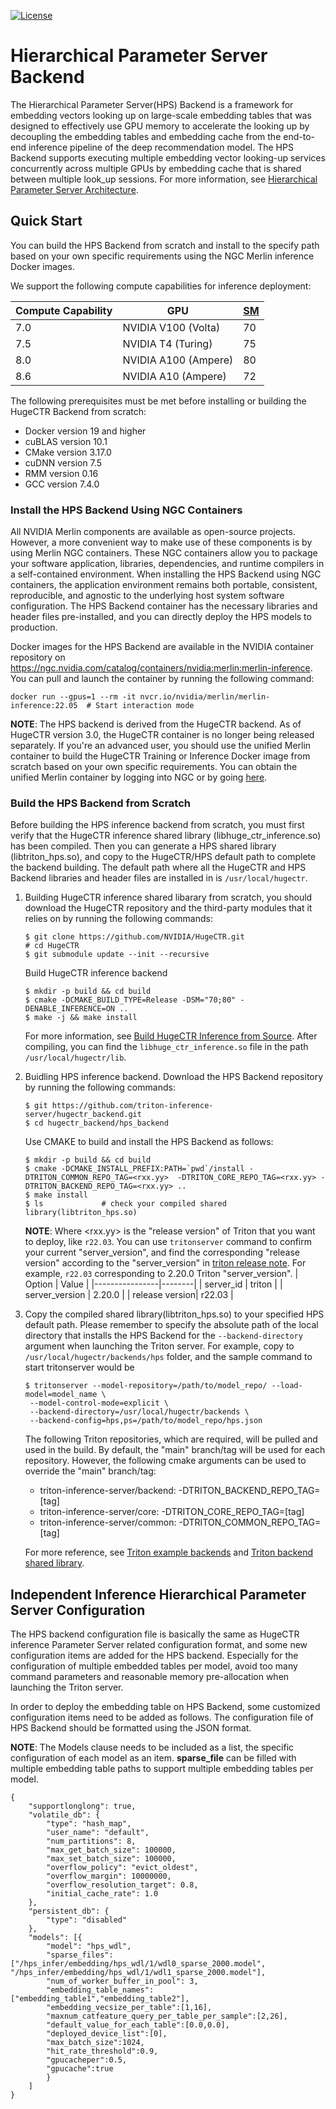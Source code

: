 <!--
# Copyright (c) 2020, NVIDIA CORPORATION. All rights reserved.
#
# Redistribution and use in source and binary forms, with or without
# modification, are permitted provided that the following conditions
# are met:
#  * Redistributions of source code must retain the above copyright
#    notice, this list of conditions and the following disclaimer.
#  * Redistributions in binary form must reproduce the above copyright
#    notice, this list of conditions and the following disclaimer in the
#    documentation and/or other materials provided with the distribution.
#  * Neither the name of NVIDIA CORPORATION nor the names of its
#    contributors may be used to endorse or promote products derived
#    from this software without specific prior written permission.
#
# THIS SOFTWARE IS PROVIDED BY THE COPYRIGHT HOLDERS ``AS IS'' AND ANY
# EXPRESS OR IMPLIED WARRANTIES, INCLUDING, BUT NOT LIMITED TO, THE
# IMPLIED WARRANTIES OF MERCHANTABILITY AND FITNESS FOR A PARTICULAR
# PURPOSE ARE DISCLAIMED.  IN NO EVENT SHALL THE COPYRIGHT OWNER OR
# CONTRIBUTORS BE LIABLE FOR ANY DIRECT, INDIRECT, INCIDENTAL, SPECIAL,
# EXEMPLARY, OR CONSEQUENTIAL DAMAGES (INCLUDING, BUT NOT LIMITED TO,
# PROCUREMENT OF SUBSTITUTE GOODS OR SERVICES; LOSS OF USE, DATA, OR
# PROFITS; OR BUSINESS INTERRUPTION) HOWEVER CAUSED AND ON ANY THEORY
# OF LIABILITY, WHETHER IN CONTRACT, STRICT LIABILITY, OR TORT
# (INCLUDING NEGLIGENCE OR OTHERWISE) ARISING IN ANY WAY OUT OF THE USE
# OF THIS SOFTWARE, EVEN IF ADVISED OF THE POSSIBILITY OF SUCH DAMAGE.
-->

[![License](https://img.shields.io/badge/License-BSD3-lightgrey.svg)](https://opensource.org/licenses/BSD-3-Clause)

# Hierarchical Parameter Server Backend
The Hierarchical Parameter Server(HPS) Backend is a framework for embedding vectors looking up on large-scale embedding tables that was designed to effectively use GPU memory to accelerate the looking up by decoupling the embedding tables and embedding cache from the end-to-end inference pipeline of the deep recommendation model. The HPS Backend supports  executing multiple embedding vector looking-up services concurrently across multiple GPUs by embedding cache that is shared between multiple look_up sessions. For more information, see [Hierarchical Parameter Server Architecture](docs/architecture.md#hugectr-inference-framework).  

## Quick Start
You can build the HPS Backend from scratch and install to the specify path based on your own specific requirements using the NGC Merlin inference Docker images.

We support the following compute capabilities for inference deployment:

| Compute Capability | GPU                  | [SM](#building-hugectr-from-scratch) |
|--------------------|----------------------|----|
| 7.0                | NVIDIA V100 (Volta)  | 70 |
| 7.5                | NVIDIA T4 (Turing)   | 75 |
| 8.0                | NVIDIA A100 (Ampere) | 80 |
| 8.6                | NVIDIA A10 (Ampere)  | 72 |

The following prerequisites must be met before installing or building the HugeCTR Backend from scratch:
* Docker version 19 and higher
* cuBLAS version 10.1
* CMake version 3.17.0
* cuDNN version 7.5
* RMM version 0.16
* GCC version 7.4.0

### Install the HPS Backend Using NGC Containers
All NVIDIA Merlin components are available as open-source projects. However, a more convenient way to make use of these components is by using Merlin NGC containers. These NGC containers allow you to package your software application, libraries, dependencies, and runtime compilers in a self-contained environment. When installing the HPS Backend using NGC containers, the application environment remains both portable, consistent, reproducible, and agnostic to the underlying host system software configuration. The HPS Backend container has the necessary libraries and header files pre-installed, and you can directly deploy the HPS models to production.

Docker images for the HPS Backend are available in the NVIDIA container repository on https://ngc.nvidia.com/catalog/containers/nvidia:merlin:merlin-inference. You can pull and launch the container by running the following command:
```
docker run --gpus=1 --rm -it nvcr.io/nvidia/merlin/merlin-inference:22.05  # Start interaction mode  
```

**NOTE**: The HPS backend is derived from the HugeCTR backend. As of HugeCTR version 3.0, the HugeCTR container is no longer being released separately. If you're an advanced user, you should use the unified Merlin container to build the HugeCTR Training or Inference Docker image from scratch based on your own specific requirements. You can obtain the unified Merlin container by logging into NGC or by going [here](https://github.com/NVIDIA-Merlin/Merlin/blob/main/docker/inference/dockerfile.ctr). 

### Build the HPS Backend from Scratch
Before building the HPS inference backend from scratch, you must first verify that the HugeCTR inference shared library (libhuge_ctr_inference.so) has been compiled. Then you can generate a HPS shared library (libtriton_hps.so), and copy to the HugeCTR/HPS default path to complete the backend building. The default path where all the HugeCTR and HPS Backend libraries and header files are installed in is `/usr/local/hugectr`. 

1. Building HugeCTR inference shared libarary from scratch, you should download the HugeCTR repository and the third-party modules that it relies on by running the following commands:
    ```
    $ git clone https://github.com/NVIDIA/HugeCTR.git
    # cd HugeCTR
    $ git submodule update --init --recursive
    ```
    Build HugeCTR inference backend
    ```
    $ mkdir -p build && cd build
    $ cmake -DCMAKE_BUILD_TYPE=Release -DSM="70;80" -DENABLE_INFERENCE=ON ..
    $ make -j && make install
    ```
    For more information, see [Build HugeCTR Inference from Source](https://nvidia-merlin.github.io/HugeCTR/master/hugectr_contributor_guide.html#build-hugectr-inference-container-from-source).
    After compiling, you can find the `libhuge_ctr_inference.so` file in the path `/usr/local/hugectr/lib`.

2. Buidling HPS inference backend. Download the HPS Backend repository by running the following commands:
   ```
   $ git https://github.com/triton-inference-server/hugectr_backend.git
   $ cd hugectr_backend/hps_backend
   ```
   Use CMAKE to build and install the HPS Backend as follows:
   ```
   $ mkdir -p build && cd build
   $ cmake -DCMAKE_INSTALL_PREFIX:PATH=`pwd`/install -DTRITON_COMMON_REPO_TAG=<rxx.yy>  -DTRITON_CORE_REPO_TAG=<rxx.yy> -DTRITON_BACKEND_REPO_TAG=<rxx.yy> ..
   $ make install
   $ ls             # check your compiled shared library(libtriton_hps.so)
   ```
   **NOTE**: Where <rxx.yy> is the "release version" of Triton that you want to deploy, like `r22.03`. You can use `tritonserver` command to confirm your current "server_version", and find the corresponding "release version" according to the "server_version" in [triton release note](https://github.com/triton-inference-server/server/releases). For example, `r22.03` corresponding to 2.20.0 Triton "server_version".
    | Option         | Value  |
    |----------------|--------|
    | server_id      | triton |
    | server_version | 2.20.0 |
    | release version| r22.03 |

3. Copy the compiled shared library(libtriton_hps.so) to your specified HPS default path.
   Please remember to specify the absolute path of the local directory that installs the HPS Backend for the `--backend-directory` argument when launching the Triton server.
   For example, copy to `/usr/local/hugectr/backends/hps` folder, and the sample command to start tritonserver would be
   ```
   $ tritonserver --model-repository=/path/to/model_repo/ --load-model=model_name \
    --model-control-mode=explicit \
    --backend-directory=/usr/local/hugectr/backends \
    --backend-config=hps,ps=/path/to/model_repo/hps.json
   ```
   
   The following Triton repositories, which are required, will be pulled and used in the build. By default, the "main" branch/tag will be used for each repository. However, the 
   following cmake arguments can be used to override the "main" branch/tag:
   * triton-inference-server/backend: -DTRITON_BACKEND_REPO_TAG=[tag]
   * triton-inference-server/core: -DTRITON_CORE_REPO_TAG=[tag]
   * triton-inference-server/common: -DTRITON_COMMON_REPO_TAG=[tag]

   For more reference, see [Triton example backends](https://github.com/triton-inference-server/backend/blob/main/examples/README.md) and [Triton backend shared library](https://github.com/triton-inference-server/backend#backend-shared-library).
  
## Independent Inference Hierarchical Parameter Server Configuration
The HPS backend configuration file is basically the same as HugeCTR inference Parameter Server related configuration format, and some new configuration items are added for the HPS backend. Especially for the configuration of multiple embedded tables per model, avoid too many command parameters and reasonable memory pre-allocation when launching the Triton server.

In order to deploy the embedding table on HPS Backend, some customized configuration items need to be added as follows.
The configuration file of HPS Backend should be formatted using the JSON format.  

**NOTE**: The Models clause needs to be included as a list, the specific configuration of each model as an item. **sparse_file** can be filled with multiple embedding table paths to support multiple embedding tables per model.    

```json.
{
    "supportlonglong": true,
    "volatile_db": {
        "type": "hash_map",
        "user_name": "default",
        "num_partitions": 8,
        "max_get_batch_size": 100000,
        "max_set_batch_size": 100000,
        "overflow_policy": "evict_oldest",
        "overflow_margin": 10000000,
        "overflow_resolution_target": 0.8,
        "initial_cache_rate": 1.0
    },
    "persistent_db": {
        "type": "disabled"
    },
    "models": [{
        "model": "hps_wdl",
        "sparse_files": ["/hps_infer/embedding/hps_wdl/1/wdl0_sparse_2000.model", "/hps_infer/embedding/hps_wdl/1/wdl1_sparse_2000.model"],
        "num_of_worker_buffer_in_pool": 3,
        "embedding_table_names":["embedding_table1","embedding_table2"],
        "embedding_vecsize_per_table":[1,16],
        "maxnum_catfeature_query_per_table_per_sample":[2,26],
        "default_value_for_each_table":[0.0,0.0],
        "deployed_device_list":[0],
        "max_batch_size":1024,
        "hit_rate_threshold":0.9,
        "gpucacheper":0.5,
        "gpucache":true
        }
    ]
}
```



 

